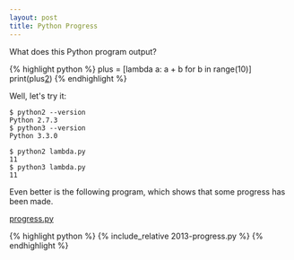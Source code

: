```yaml
---
layout: post
title: Python Progress
---
```


What does this Python program output?

{% highlight python %}
plus = [lambda a: a + b for b in range(10)]
print(plus[2](2))
{% endhighlight %}

<!--more-->

Well, let's try it:

~~~
$ python2 --version
Python 2.7.3
$ python3 --version
Python 3.3.0

$ python2 lambda.py
11
$ python3 lambda.py
11
~~~

Even better is the following program, which shows that some progress
has been made.

<a href="/posts/2013/progress.py">progress.py</a>

{% highlight python %}
{% include_relative 2013-progress.py %}
{% endhighlight %}
